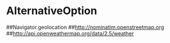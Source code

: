 # AlternativeOption

##Navigator.geolocation
##http://nominatim.openstreetmap.org
##http://api.openweathermap.org/data/2.5/weather
